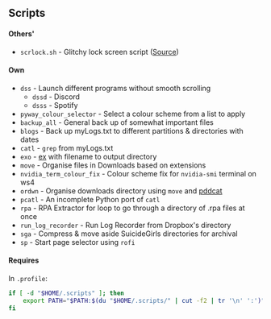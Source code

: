 ## Scripts

#### Others'
- `scrlock.sh` - Glitchy lock screen script ([Source](https://github.com/x-zvf/dotfiles/blob/master/scripts/scrlock.sh))

#### Own
- `dss` - Launch different programs without smooth scrolling
	- `dssd` - Discord
	- `dsss` - Spotify
- `pyway_colour_selector` - Select a colour scheme from a list to apply
- `backup_all` - General back up of somewhat important files
- `blogs` - Back up myLogs.txt to different partitions & directories with dates
- `catl` - `grep` from myLogs.txt
- `exo` - [ex](https://github.com/kittenparry/dot-files/blob/54928e73868e6a179fef104f3e77eecde842be9a/.bashrc#L119) with filename to output directory
- `move` - Organise files in Downloads based on extensions
- `nvidia_term_colour_fix` - Colour scheme fix for `nvidia-smi` terminal on ws4
- `ordwn` - Organise downloads directory using `move` and [pddcat](https://github.com/kittenparry/pddcat)
- `pcatl` - An incomplete Python port of `catl`
- `rpa` - RPA Extractor for loop to go through a directory of .rpa files at once
- `run_log_recorder` - Run Log Recorder from Dropbox's directory
- `sga` - Compress & move aside SuicideGirls directories for archival
- `sp` - Start page selector using `rofi`

#### Requires
In `.profile`:
```bash
if [ -d "$HOME/.scripts" ]; then
	export PATH="$PATH:$(du "$HOME/.scripts/" | cut -f2 | tr '\n' ':')"
fi
```
